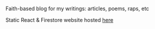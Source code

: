 Faith-based blog for my writings: articles, poems, raps, etc

Static React & Firestore website hosted [here](https://fmukaba.github.io/truthminer/)
